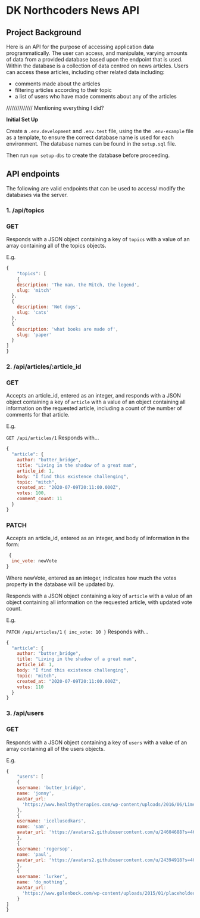 # DK Northcoders News API

## Project Background



Here is an API for the purpose of accessing application data programmatically. The user can access, and manipulate, varying amounts of data from a provided database based upon the endpoint that is used.  Within the database is a collection of data centred on news articles.  Users can access these articles, including other related data including:
-  comments made about the articles
-  filtering articles according to their topic
-  a list of users who have made comments about any of the articles

////////////// Mentioning everything I did?

**Initial Set Up**

Create a `.env.development` and `.env.test` file, using the the `.env-example` file as a template, to ensure the correct database name is used for each environment.  The database names can be found in the `setup.sql` file.  

Then run `npm setup-dbs` to create the database before proceeding.

## API endpoints

The following are valid endpoints that can be used to access/ modify the databases via the server.

### 1. /api/topics

### GET

Responds with a JSON object containing a key of `topics` with a value of an array containing all of the topics objects.

E.g.
```js
{ 
    "topics": [
    {
    description: 'The man, the Mitch, the legend',
    slug: 'mitch'
  },
  {
    description: 'Not dogs',
    slug: 'cats'
  },
  {
    description: 'what books are made of',
    slug: 'paper'
  }
]
}
```

### 2. /api/articles/:article_id

### GET

Accepts an article_id, entered as an integer, and responds with a JSON object containing a key of `article` with a value of an object containing all information on the requested article, including a count of the number of comments for that article.

E.g.

`GET /api/articles/1` Responds with...

```js
{
  "article": {
    author: "butter_bridge",
    title: "Living in the shadow of a great man",
    article_id: 1,
    body: "I find this existence challenging",
    topic: "mitch",
    created_at: "2020-07-09T20:11:00.000Z",
    votes: 100,
    comment_count: 11
  }
}
```

### PATCH

Accepts an article_id, entered as an integer, and body of information in the form:

```js
 {
  inc_vote: newVote
}
```
Where newVote, entered as an integer, indicates how much the votes property in the database will be updated by.

Responds with a JSON object containing a key of `article` with a value of an object containing all information on the requested article, with updated vote count.

E.g.

`PATCH /api/articles/1`
`{ inc_vote: 10 }` Responds with...

```js
{
  "article": {
    author: "butter_bridge",
    title: "Living in the shadow of a great man",
    article_id: 1,
    body: "I find this existence challenging",
    topic: "mitch",
    created_at: "2020-07-09T20:11:00.000Z",
    votes: 110
  }
}
```

### 3. /api/users

### GET

Responds with a JSON object containing a key of `users` with a value of an array containing all of the users objects.

E.g.
```js
{ 
    "users": [
    {
    username: 'butter_bridge',
    name: 'jonny',
    avatar_url:
      'https://www.healthytherapies.com/wp-content/uploads/2016/06/Lime3.jpg'
    },
    {
    username: 'icellusedkars',
    name: 'sam',
    avatar_url: 'https://avatars2.githubusercontent.com/u/24604688?s=460&v=4'
    },
    {
    username: 'rogersop',
    name: 'paul',
    avatar_url: 'https://avatars2.githubusercontent.com/u/24394918?s=400&v=4'
    },
    {
    username: 'lurker',
    name: 'do_nothing',
    avatar_url:
      'https://www.golenbock.com/wp-content/uploads/2015/01/placeholder-user.png'
    }
]
}
```

